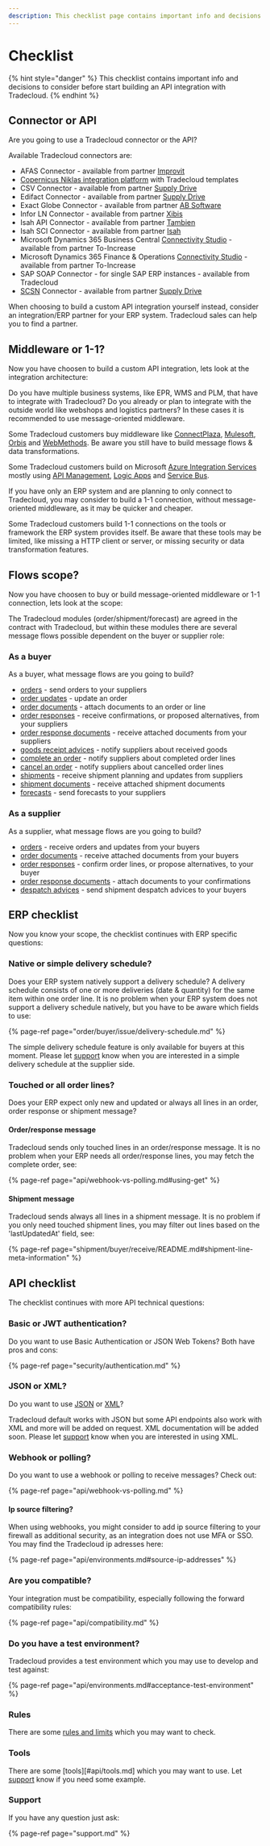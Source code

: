```yaml
---
description: This checklist page contains important info and decisions to make before starting API client development.
---
```


# Checklist

{% hint style="danger" %}
This checklist contains important info and decisions to consider before start building an API integration with Tradecloud.
{% endhint %}

## Connector or API

Are you going to use a Tradecloud connector or the API?

Available Tradecloud connectors are:

* AFAS Connector - available from partner [Improvit](https://www.improvit.nl/)
* [Copernicus Niklas integration platform](https://www.copernicus.nl/en/products/niklas-integration-platform/) with Tradecloud templates
* CSV Connector - available from partner [Supply Drive](https://supplydrive.cloud/)
* Edifact Connector - available from partner [Supply Drive](https://supplydrive.cloud/)
* Exact Globe Connector - available from partner [AB Software](https://www.wijzijnab.nl/)
* Infor LN Connector - available from partner [Xibis](https://xibis.nl/)
* Isah API Connector - available from partner [Tambien](https://tambien.nl)
* Isah SCI Connector - available from partner [Isah](https://isah.com)
* Microsoft Dynamics 365 Business Central [Connectivity Studio](https://www.to-increase.com/business-integration/microsoft-dynamics-bc/connectivity-studio) - available from partner To-Increase 
* Microsoft Dynamics 365 Finance & Operations [Connectivity Studio](https://www.to-increase.com/business-integration/connectivity-studio) - available from partner To-Increase
* SAP SOAP Connector - for single SAP ERP instances - available from Tradecloud
* [SCSN](https://smart-connected.nl) Connector - available from partner [Supply Drive](https://supplydrive.cloud/)

When choosing to build a custom API integration yourself instead, consider an integration/ERP partner for your ERP system.
Tradecloud sales can help you to find a partner.

## Middleware or 1-1?

Now you have choosen to build a custom API integration, lets look at the integration architecture: 

Do you have multiple business systems, like EPR, WMS and PLM, that have to integrate with Tradecloud?
Do you already or plan to integrate with the outside world like webshops and logistics partners?
In these cases it is recommended to use message-oriented middleware.

Some Tradecloud customers buy middleware like [ConnectPlaza](https://www.connectplaza.com/#1), [Mulesoft](https://www.mulesoft.com/), [Orbis](https://www.orbis-software.nl/) and [WebMethods](https://www.softwareag.com/en_corporate/platform/integration-apis/webmethods-integration.html). Be aware you still have to build message flows & data transformations.

Some Tradecloud customers build on Microsoft [Azure Integration Services](https://azure.microsoft.com/en-us/products/category/integration) mostly using [API Management](https://azure.microsoft.com/en-us/products/api-management), [Logic Apps](https://learn.microsoft.com/en-us/azure/logic-apps/logic-apps-overview) and [Service Bus](https://azure.microsoft.com/en-us/products/service-bus). 
 
 If you have only an ERP system and are planning to only connect to Tradecloud, you may consider to build a 1-1 connection, 
 without message-oriented middleware, as it may be quicker and cheaper. 

Some Tradecloud customers build 1-1 connections on the tools or framework the ERP system provides itself. Be aware that these tools may be limited, like missing a HTTP client or server, or missing security or data transformation features.

## Flows scope?

Now you have choosen to buy or build message-oriented middleware or 1-1 connection, lets look at the scope:

The Tradecloud modules (order/shipment/forecast) are agreed in the contract with Tradecloud, but within these modules there are several message flows possible dependent on the buyer or supplier role:

### As a buyer

As a buyer, what message flows are you going to build?

* [orders](order/buyer/issue/README.md) - send orders to your suppliers
* [order updates](order/buyer/update.md) - update an order 
* [order documents](order/buyer/issue/attach-document.md) - attach documents to an order or line
* [order responses](order/buyer/receive/README.md) - receive confirmations, or proposed alternatives, from your suppliers
* [order response documents](order/buyer/receive/download-document.md) - receive attached documents from your suppliers
* [goods receipt advices](order/buyer/receive-goods.md) - notify suppliers about received goods
* [complete an order](order/buyer/complete.md) - notify suppliers about completed order lines
* [cancel an order](order/buyer/cancel.md) - notify suppliers about cancelled order lines
* [shipments](shipment/buyer/receive.md) - receive shipment planning and updates from suppliers
* [shipment documents](shipment/buyer/download-documents.md) - receive attached shipment documents
* [forecasts](forecast/issue.md) - send forecasts to your suppliers

### As a supplier

As a supplier, what message flows are you going to build?

* [orders](order/supplier/receive/README.md) - receive orders and updates from your buyers
* [order documents](order/supplier/receive/download-document.md) - receive attached documents from your buyers
* [order responses](order/supplier/send-order-response/README.md) - confirm order lines, or propose alternatives, to your buyer
* [order response documents](order/supplier/send-order-response/attach-document.md) - attach documents to your confirmations
* [despatch advices](shipment/send-despatch-advice.md) - send shipment despatch advices to your buyers

## ERP checklist

Now you know your scope, the checklist continues with ERP specific questions:

### Native or simple delivery schedule?

Does your ERP system natively support a delivery schedule? A delivery schedule consists of one or more deliveries (date & quantity) for the same item within one order line. It is no problem when your ERP system does not support a delivery schedule natively, but you have to be aware which fields to use:

{% page-ref page="order/buyer/issue/delivery-schedule.md" %}

The simple delivery schedule feature is only available for buyers at this moment.
Please let [support](support.md) know when you are interested in a simple delivery schedule at the supplier side.

### Touched or all order lines?

Does your ERP expect only new and updated or always all lines in an order, order response or shipment message?

#### Order/response message

Tradecloud sends only touched lines in an order/response message. It is no problem when your ERP needs all order/response lines, you may fetch the complete order, see:

{% page-ref page="api/webhook-vs-polling.md#using-get" %}

#### Shipment message

Tradecloud sends always all lines in a shipment message. It is no problem if you only need touched shipment lines, you may filter out lines based on the 'lastUpdatedAt' field, see:

{% page-ref page="shipment/buyer/receive/README.md#shipment-line-meta-information" %}

## API checklist

The checklist continues with more API technical questions:

### Basic or JWT authentication?

Do you want to use Basic Authentication or JSON Web Tokens? Both have pros and cons:

{% page-ref page="security/authentication.md" %}

### JSON or XML?

Do you want to use [JSON](api/standards.md#json) or [XML](api/standards.md#xml)?

Tradecloud default works with JSON but some API endpoints also work with XML and more will be added on request. 
XML documentation will be added soon. Please let [support](support.md) know when you are interested in using XML.

### Webhook or polling?

Do you want to use a webhook or polling to receive messages? Check out:

{% page-ref page="api/webhook-vs-polling.md" %}

#### Ip source filtering?

When using webhooks, you might consider to add ip source filtering to your firewall as additional security, as an integration does not use MFA or SSO. You may find the Tradecloud ip adresses here:

{% page-ref page="api/environments.md#source-ip-addresses" %}

### Are you compatible?

Your integration must be compatibility, especially following the forward compatibility rules:

{% page-ref page="api/compatibility.md" %}

### Do you have a test environment?

Tradecloud provides a test environment which you may use to develop and test against:

{% page-ref page="api/environments.md#acceptance-test-environment" %}

### Rules

There are some [rules and limits](#api/rules.md) which you may want to check.

### Tools

There are some [tools][#api/tools.md] which you may want to use. Let [support](#support.md) know if you need some example.

### Support

If you have any question just ask:

{% page-ref page="support.md" %}
